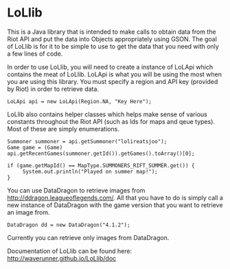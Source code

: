 LoLlib
========================
This is a Java library that is intended to make calls to obtain data from the Riot API and put the data into Objects appropriately using GSON. The goal of LoLlib is for it to be simple to use to get the data that you need with only a few lines of code.

In order to use LoLlib, you will need to create a instance of LoLApi which contains the meat of LoLlib. LoLApi is what you will be using the most when you are using this library. You must specify a region and API key (provided by Riot) in order to retrieve data.

    LoLApi api = new LoLApi(Region.NA, "Key Here");

LoLlib also contains helper classes which helps make sense of various constants throughout the Riot API (such as Ids for maps and qeue types). Most of these are simply enumerations.

    Summoner summoner = api.getSummoner("lolireatsjoo");
    Game game = (Game) api.getRecentGames(summoner.getId()).getGames().toArray()[0];
    
    if (game.getMapId() == MapType.SUMMONERS_RIFT_SUMMER.get()) {
         System.out.println("Played on summer map!");
    }
    
You can use DataDragon to retrieve images from http://ddragon.leagueoflegends.com/. All that you have to do is simply call a new instance of DataDragon with the game version that you want to retrieve an image from.

    DataDragon dd = new DataDragon("4.1.2");
Currently you can retrieve only images from DataDragon.

Documentation of LoLlib can be found here: http://waverunner.github.io/LoLlib/doc
